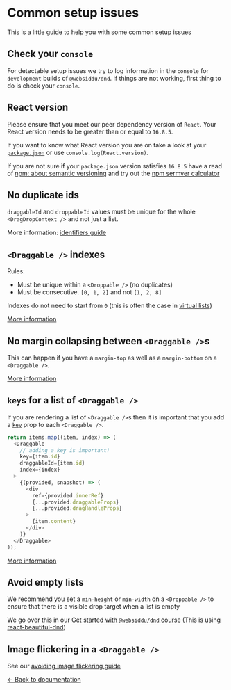 # Common setup issues

This is a little guide to help you with some common setup issues

## Check your `console`

For detectable setup issues we try to log information in the `console` for `development` builds of `@websiddu/dnd`. If things are not working, first thing to do is check your `console`.

## React version

Please ensure that you meet our peer dependency version of `React`. Your React version needs to be greater than or equal to `16.8.5`.

If you want to know what React version you are on take a look at your [`package.json`](https://docs.npmjs.com/files/package.json) or use `console.log(React.version)`.

If you are not sure if your `package.json` version satisfies `16.8.5` have a read of [npm: about semantic versioning](https://docs.npmjs.com/about-semantic-versioning) and try out the [npm sermver calculator](https://semver.npmjs.com/)

## No duplicate ids

`draggableId` and `droppableId` values must be unique for the whole `<DragDropContext />` and not just a list.

More information: [identifiers guide](/docs/guides/identifiers.md)

## `<Draggable />` indexes

Rules:

- Must be unique within a `<Droppable />` (no duplicates)
- Must be consecutive. `[0, 1, 2]` and not `[1, 2, 8]`

Indexes do not need to start from `0` (this is often the case in [virtual lists](/docs/patterns/virtual-lists.md))

[More information](/docs/api/draggable.md#draggable-props)

## No margin collapsing between `<Draggable />`s

This can happen if you have a `margin-top` as well as a `margin-bottom` on a `<Draggable />`.

[More information](/docs/api/draggable.md#unsupported-margin-setups)

## `key`s for a list of `<Draggable />`

If you are rendering a list of `<Draggable />`s then it is important that you add a [`key`](https://reactjs.org/docs/lists-and-keys.html) prop to each `<Draggable />`.

```js
return items.map((item, index) => (
  <Draggable
    // adding a key is important!
    key={item.id}
    draggableId={item.id}
    index={index}
  >
    {(provided, snapshot) => (
      <div
        ref={provided.innerRef}
        {...provided.draggableProps}
        {...provided.dragHandleProps}
      >
        {item.content}
      </div>
    )}
  </Draggable>
));
```

[More information](/docs/api/draggable.md)

## Avoid empty lists

We recommend you set a `min-height` or `min-width` on a `<Droppable />` to ensure that there is a visible drop target when a list is empty

We go over this in our [Get started with `@websiddu/dnd` course](https://egghead.io/lessons/react-move-items-between-columns-with-react-beautiful-dnd-using-ondragend) (This is using [react-beautiful-dnd](https://github.com/atlassian/react-beautiful-dnd))

## Image flickering in a `<Draggable />`

See our [avoiding image flickering guide](/docs/guides/avoiding-image-flickering.md)

[← Back to documentation](/README.md#documentation-)
